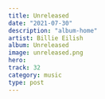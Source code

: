 ```yaml
---
title: Unreleased
date: "2021-07-30"
description: "album-home"
artist: Billie Eilish
album: Unreleased
image: unreleased.png
hero:
track: 32
category: music
type: post
---
```

